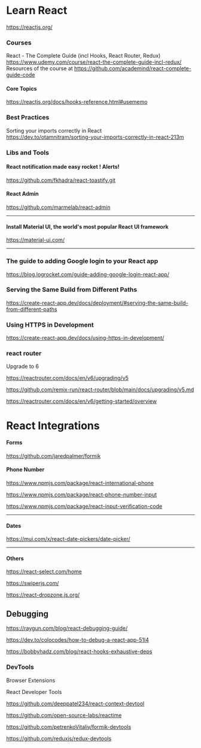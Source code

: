 # Learn React

https://reactjs.org/

### Courses

 React - The Complete Guide (incl Hooks, React Router, Redux) 
<br>
https://www.udemy.com/course/react-the-complete-guide-incl-redux/
<br>
Resources of the course at
https://github.com/academind/react-complete-guide-code


#### Core Topics

https://reactjs.org/docs/hooks-reference.html#usememo


### Best Practices
 Sorting your imports correctly in React 
<br>
https://dev.to/otamnitram/sorting-your-imports-correctly-in-react-213m

### Libs and Tools

####  React notification made easy rocket ! Alerts!
https://github.com/fkhadra/react-toastify.git

#### React Admin

https://github.com/marmelab/react-admin

---

#### Install Material UI, the world's most popular React UI framework

https://material-ui.com/

---
### The guide to adding Google login to your React app
https://blog.logrocket.com/guide-adding-google-login-react-app/


### Serving the Same Build from Different Paths

https://create-react-app.dev/docs/deployment/#serving-the-same-build-from-different-paths



### Using HTTPS in Development
https://create-react-app.dev/docs/using-https-in-development/

### react router
Upgrade to 6

https://reactrouter.com/docs/en/v6/upgrading/v5

https://github.com/remix-run/react-router/blob/main/docs/upgrading/v5.md

https://reactrouter.com/docs/en/v6/getting-started/overview



# React Integrations

#### Forms

https://github.com/jaredpalmer/formik

#### Phone Number

https://www.npmjs.com/package/react-international-phone

https://www.npmjs.com/package/react-phone-number-input

https://www.npmjs.com/package/react-input-verification-code

---

#### Dates

https://mui.com/x/react-date-pickers/date-picker/

---

#### Others

https://react-select.com/home


https://swiperjs.com/

https://react-dropzone.js.org/

## Debugging

https://raygun.com/blog/react-debugging-guide/

https://dev.to/colocodes/how-to-debug-a-react-app-51l4

https://bobbyhadz.com/blog/react-hooks-exhaustive-deps

### DevTools

Browser Extensions

React Developer Tools

https://github.com/deeppatel234/react-context-devtool

https://github.com/open-source-labs/reactime

https://github.com/petrenkoVitaliy/formik-devtools

https://github.com/reduxjs/redux-devtools
